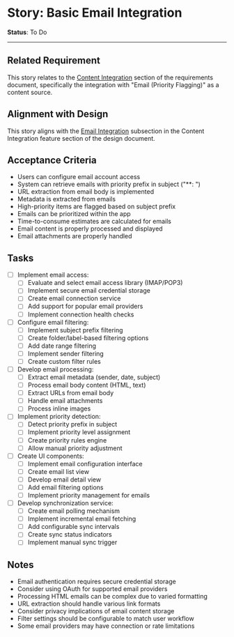 # Story: Basic Email Integration

**Status**: To Do

---

## Related Requirement
This story relates to the [Content Integration](../requirements.md#1-content-integration) section of the requirements document, specifically the integration with "Email (Priority Flagging)" as a content source.

## Alignment with Design
This story aligns with the [Email Integration](../design.md#email-integration) subsection in the Content Integration feature section of the design document.

## Acceptance Criteria
- Users can configure email account access
- System can retrieve emails with priority prefix in subject ("**: ")
- URL extraction from email body is implemented
- Metadata is extracted from emails
- High-priority items are flagged based on subject prefix
- Emails can be prioritized within the app
- Time-to-consume estimates are calculated for emails
- Email content is properly processed and displayed
- Email attachments are properly handled

## Tasks
- [ ] Implement email access:
  - [ ] Evaluate and select email access library (IMAP/POP3)
  - [ ] Implement secure email credential storage
  - [ ] Create email connection service
  - [ ] Add support for popular email providers
  - [ ] Implement connection health checks
- [ ] Configure email filtering:
  - [ ] Implement subject prefix filtering
  - [ ] Create folder/label-based filtering options
  - [ ] Add date range filtering
  - [ ] Implement sender filtering
  - [ ] Create custom filter rules
- [ ] Develop email processing:
  - [ ] Extract email metadata (sender, date, subject)
  - [ ] Process email body content (HTML, text)
  - [ ] Extract URLs from email body
  - [ ] Handle email attachments
  - [ ] Process inline images
- [ ] Implement priority detection:
  - [ ] Detect priority prefix in subject
  - [ ] Implement priority level assignment
  - [ ] Create priority rules engine
  - [ ] Allow manual priority adjustment
- [ ] Create UI components:
  - [ ] Implement email configuration interface
  - [ ] Create email list view
  - [ ] Develop email detail view
  - [ ] Add email filtering options
  - [ ] Implement priority management for emails
- [ ] Develop synchronization service:
  - [ ] Create email polling mechanism
  - [ ] Implement incremental email fetching
  - [ ] Add configurable sync intervals
  - [ ] Create sync status indicators
  - [ ] Implement manual sync trigger

## Notes
- Email authentication requires secure credential storage
- Consider using OAuth for supported email providers
- Processing HTML emails can be complex due to varied formatting
- URL extraction should handle various link formats
- Consider privacy implications of email content storage
- Filter settings should be configurable to match user workflow
- Some email providers may have connection or rate limitations 